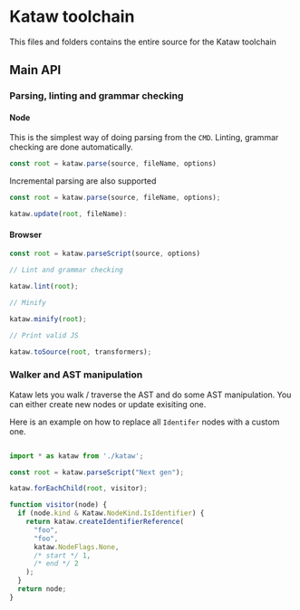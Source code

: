 # Kataw toolchain

This files and folders contains the entire source for the Kataw toolchain

## Main API

### Parsing, linting and grammar checking

#### Node

This is the simplest way of doing parsing from the `CMD`. Linting, grammar checking are
done automatically.

```ts
const root = kataw.parse(source, fileName, options)

```

Incremental parsing are also supported

```ts
const root = kataw.parse(source, fileName, options);

kataw.update(root, fileName):

```

#### Browser

```ts
const root = kataw.parseScript(source, options)

// Lint and grammar checking

kataw.lint(root);

// Minify

kataw.minify(root);

// Print valid JS

kataw.toSource(root, transformers);
```

### Walker and AST manipulation

Kataw lets you walk / traverse the AST and do some AST manipulation. You can either create new nodes or update exisiting one.

Here is an example on how to replace all `Identifer` nodes with a custom one.

```ts

import * as kataw from './kataw';

const root = kataw.parseScript("Next gen");

kataw.forEachChild(root, visitor);

function visitor(node) {
  if (node.kind & Kataw.NodeKind.IsIdentifier) {
    return kataw.createIdentifierReference(
      "foo",
      "foo",
      kataw.NodeFlags.None,
      /* start */ 1,
      /* end */ 2
    );
  }
  return node;
}

```

